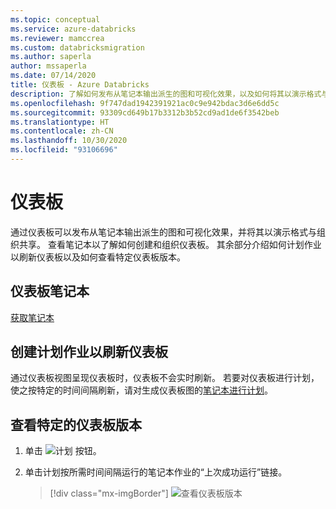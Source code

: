 ```yaml
---
ms.topic: conceptual
ms.service: azure-databricks
ms.reviewer: mamccrea
ms.custom: databricksmigration
ms.author: saperla
author: mssaperla
ms.date: 07/14/2020
title: 仪表板 - Azure Databricks
description: 了解如何发布从笔记本输出派生的图和可视化效果，以及如何将其以演示格式与组织共享。
ms.openlocfilehash: 9f747dad1942391921ac0c9e942bdac3d6e6dd5c
ms.sourcegitcommit: 93309cd649b17b3312b3b52cd9ad1de6f3542beb
ms.translationtype: HT
ms.contentlocale: zh-CN
ms.lasthandoff: 10/30/2020
ms.locfileid: "93106696"
---
```

# <a name="dashboards"></a>仪表板

通过仪表板可以发布从笔记本输出派生的图和可视化效果，并将其以演示格式与组织共享。 查看笔记本以了解如何创建和组织仪表板。 其余部分介绍如何计划作业以刷新仪表板以及如何查看特定仪表板版本。

## <a name="dashboards-notebook"></a>仪表板笔记本

[获取笔记本](../_static/notebooks/dashboards.html)

## <a name="create-a-scheduled-job-to-refresh-a-dashboard"></a>创建计划作业以刷新仪表板

通过仪表板视图呈现仪表板时，仪表板不会实时刷新。 若要对仪表板进行计划，使之按特定的时间间隔刷新，请对生成仪表板图的[笔记本进行计划](notebooks-manage.md#schedule-notebook)。

## <a name="view-a-specific-dashboard-version"></a>查看特定的仪表板版本

1. 单击 ![计划](../_static/images/notebooks/schedule.png) 按钮。
2. 单击计划按所需时间间隔运行的笔记本作业的“上次成功运行”链接。

   > [!div class="mx-imgBorder"]
   > ![查看仪表板版本](../_static/images/dashboards/dashboard-run.png)